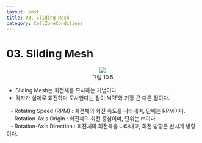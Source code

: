 ```yaml
---
layout: post
title: 03. Sliding Mesh
category: CellZoneConditions
---
```


# 03. Sliding Mesh

<p align='Center'>
    <img src="https://github.com/nextfoam/baram-pages/raw/main/screenshots/userguide/10.5.png"><br>
    그림 10.5
</p>

* Sliding Mesh는 회전체를 모사하는 기법이다.<br>
* 격자가 실제로 회전하며 모사한다는 점이 MRF와 가장 큰 다른 점이다.<br>

&ensp; - Rotating Speed (RPM) : 회전체의 회전 속도를 나타내며, 단위는 RPM이다.<br>
&ensp; - Rotation-Axis Origin : 회전체의 회전 중심이며, 단위는 m이다.<br>
&ensp; - Rotation-Axis Direction : 회전체의 회전축을 나타내고, 회전 방향은 반시계 방향이다.<br>
